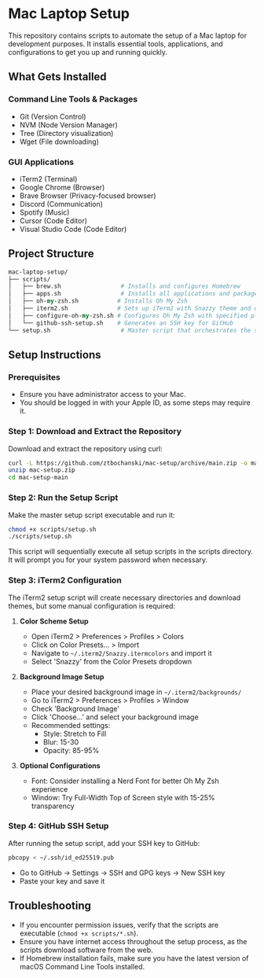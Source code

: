 # Mac Laptop Setup

This repository contains scripts to automate the setup of a Mac laptop for development purposes. It installs essential tools, applications, and configurations to get you up and running quickly.

## What Gets Installed

### Command Line Tools & Packages

- Git (Version Control)
- NVM (Node Version Manager)
- Tree (Directory visualization)
- Wget (File downloading)

### GUI Applications

- iTerm2 (Terminal)
- Google Chrome (Browser)
- Brave Browser (Privacy-focused browser)
- Discord (Communication)
- Spotify (Music)
- Cursor (Code Editor)
- Visual Studio Code (Code Editor)

## Project Structure

```perl
mac-laptop-setup/
├── scripts/
│   ├── brew.sh                 # Installs and configures Homebrew
│   ├── apps.sh                 # Installs all applications and packages
│   ├── oh-my-zsh.sh           # Installs Oh My Zsh
│   ├── iterm2.sh              # Sets up iTerm2 with Snazzy theme and configs
│   ├── configure-oh-my-zsh.sh # Configures Oh My Zsh with specified plugins
│   └── github-ssh-setup.sh    # Generates an SSH key for GitHub
└── setup.sh                    # Master script that orchestrates the setup
```

## Setup Instructions

### Prerequisites

- Ensure you have administrator access to your Mac.
- You should be logged in with your Apple ID, as some steps may require it.

### **Step 1: Download and Extract the Repository**

Download and extract the repository using curl:

```sh
curl -L https://github.com/ztbochanski/mac-setup/archive/main.zip -o mac-setup.zip
unzip mac-setup.zip
cd mac-setup-main
```

### **Step 2: Run the Setup Script**

Make the master setup script executable and run it:

```sh
chmod +x scripts/setup.sh
./scripts/setup.sh
```

This script will sequentially execute all setup scripts in the scripts directory. It will prompt you for your system password when necessary.

### **Step 3: iTerm2 Configuration**

The iTerm2 setup script will create necessary directories and download themes, but some manual configuration is required:

1. **Color Scheme Setup**

   - Open iTerm2 > Preferences > Profiles > Colors
   - Click on Color Presets... > Import
   - Navigate to `~/.iterm2/Snazzy.itermcolors` and import it
   - Select 'Snazzy' from the Color Presets dropdown

2. **Background Image Setup**

   - Place your desired background image in `~/.iterm2/backgrounds/`
   - Go to iTerm2 > Preferences > Profiles > Window
   - Check 'Background Image'
   - Click 'Choose...' and select your background image
   - Recommended settings:
     - Style: Stretch to Fill
     - Blur: 15-30
     - Opacity: 85-95%

3. **Optional Configurations**
   - Font: Consider installing a Nerd Font for better Oh My Zsh experience
   - Window: Try Full-Width Top of Screen style with 15-25% transparency

### **Step 4: GitHub SSH Setup**

After running the setup script, add your SSH key to GitHub:

```sh
pbcopy < ~/.ssh/id_ed25519.pub
```

- Go to GitHub -> Settings -> SSH and GPG keys -> New SSH key
- Paste your key and save it

## Troubleshooting

- If you encounter permission issues, verify that the scripts are executable (`chmod +x scripts/*.sh`).
- Ensure you have internet access throughout the setup process, as the scripts download software from the web.
- If Homebrew installation fails, make sure you have the latest version of macOS Command Line Tools installed.
